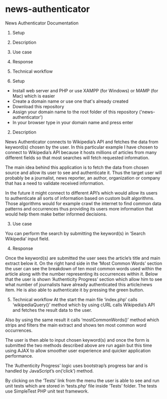 # news-authenticator
News Authenticator Documentation

1. Setup
2. Description
3. Use case
4. Response
5. Technical workflow


1. Setup

- Install web server and PHP or use XAMPP (for Windows) or MAMP (for Mac) which is easier
- Create a domain name or use one that's already created
- Download this repository
- Assign your domain name to the root folder of this repository ('news-authenticator')
- In your browser type in your domain name and press enter

2. Description

News Authenticator connects to Wikipedia’s API and fetches the data from keyword(s) chosen by the user. In this particular example I have chosen to connect to Wikipedia’s API because it hosts millions of articles from many different fields so that most searches will fetch requested information.

The main idea behind this application is to fetch the data from chosen source and allow its user to see and authenticate it. Thus the target user will probably be a journalist, news reporter, an author, organization or company that has a need to validate received information.

In the future it might connect to different API’s which would allow its users to authenticate all sorts of information based on custom built algorithms. Those algorithms would for example crawl the internet to find common data patterns and occurrences thus providing its users more information that would help them make better informed decisions.

3. Use case

You can perform the search by submitting the keyword(s) in ‘Search Wikipedia’ input field. 

4. Response

Once the keyword(s) are submitted the user sees the article’s title and main extract below it. On the right hand side in the ‘Most Common Words’ section the user can see the breakdown of ten most common words used within the article along with the number representing its occurrences within it. Below that the user is shown ‘Authenticity Progress’ section which allow him to see what number of journalists have already authenticated this article/news item. He is also able to authenticate it by pressing the green button.

5. Technical workflow
At the start the main file ‘index.php’ calls ‘wikipediaQuery()’ method which by using cURL calls Wikipedia’s API and fetches the result data to the user. 

Also by using the same result it calls ‘mostCommonWords()’ method which strips and filters the main extract and shows ten most common word occurrences.

The user is then able to input chosen keyword(s) and once the form is submitted the two methods described above are run again but this time using AJAX to allow smoother user experience and quicker application performance.

The ‘Authenticity Progress’ logic uses bootstrap’s progress bar and is handled by JavaScript’s on(‘click’) method.

By clicking on the ‘Tests’ link from the menu the user is able to see and run unit tests which are stored in ‘tests.php’ file inside ‘Tests’ folder. The tests use SimpleTest PHP unit test framework.
